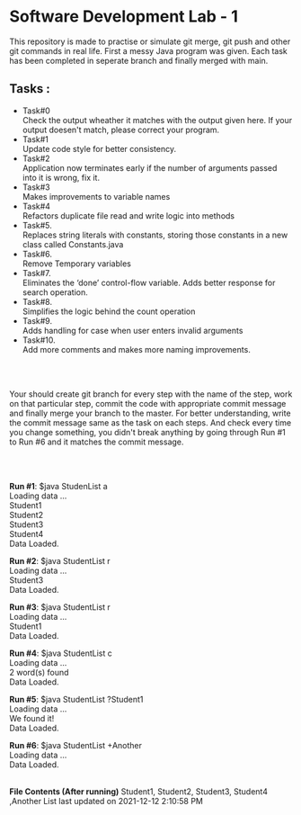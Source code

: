 # Software Development Lab - 1

This repository is made to practise or simulate git merge, git push and other git commands in real life. First a messy Java program was given. Each task has been completed in seperate branch and finally merged with main.


## Tasks : 

* Task#0<br>
Check the output wheather it matches with the output given here. If your output doesen't match, please correct your program.<br>
* Task#1<br>
Update code style for better consistency. <br>
* Task#2<br>
Application now terminates early if the number of arguments passed into it is wrong, fix it.<br>
* Task#3<br>
Makes improvements to variable names<br>
* Task#4<br>
Refactors duplicate file read and write logic into methods<br>
* Task#5.<br>
Replaces string literals with constants, storing those constants in a new class called Constants.java<br>
* Task#6.<br>
Remove Temporary variables<br>
* Task#7.<br>
Eliminates the ‘done’ control-flow variable. Adds better response for search operation.<br>
* Task#8.<br>
Simplifies the logic behind the count operation<br>
* Task#9.<br>
Adds handling for case when user enters invalid arguments<br>
* Task#10.<br>
Add more comments and makes more naming improvements. <br>

<br>
<br>

Your should create git branch for every step with the name of the step, work on that particular step, commit the code with appropriate commit message and finally merge your branch to the master. For better understanding, write the commit message same as the task on each steps. And check every  time you change something, you didn't break anything by going through Run #1 to Run #6 and it matches the commit message.


<br>
<br>

**Run #1**: $java StudenList a <br>
Loading data ... <br>
Student1 <br>
Student2 <br>
Student3 <br>
Student4 <br>
Data Loaded.<br>

**Run #2**: $java StudentList r <br>
Loading data ... <br>
Student3 <br>
Data Loaded. <br>

**Run #3**: $java StudentList r <br>
Loading data ... <br>
Student1 <br>
Data Loaded. <br>

**Run #4**: $java StudentList c <br>
Loading data ... <br>
2 word(s) found <br>
Data Loaded. <br>

**Run #5**: $java StudentList ?Student1 <br>
Loading data ... <br>
We found it! <br>
Data Loaded. <br>

**Run #6**: $java StudentList +Another <br>
Loading data ... <br>
Data Loaded. <br><br>

**File Contents (After running)**
Student1, Student2, Student3, Student4 ,Another
List last updated on 2021-12-12 2:10:58 PM


